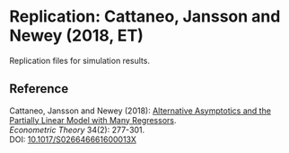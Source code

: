 # Replication: Cattaneo, Jansson and Newey (2018, ET)

Replication files for simulation results.

## Reference

Cattaneo, Jansson and Newey (2018): [Alternative Asymptotics and the Partially Linear Model with Many Regressors](https://mdcattaneo.github.io/papers/Cattaneo-Jansson-Newey_2018_ET.pdf).<br>
_Econometric Theory_ 34(2): 277-301.<br>
DOI: [10.1017/S026646661600013X](https://doi.org/10.1017/S026646661600013X)
